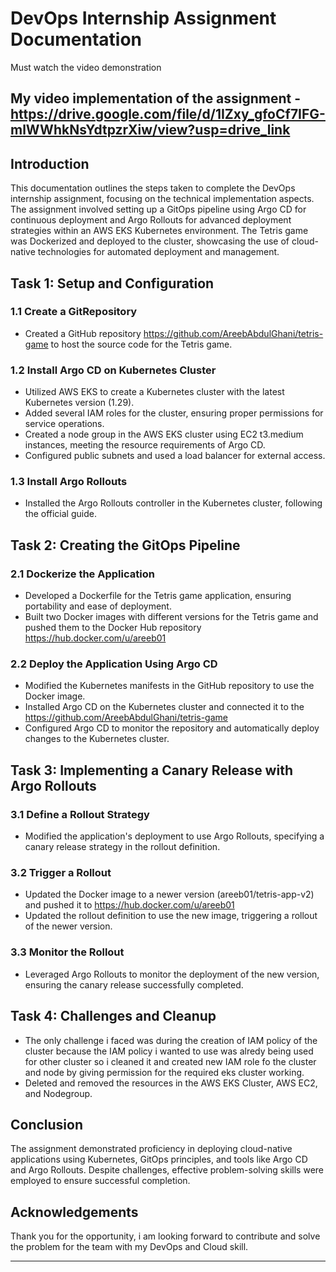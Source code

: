 # DevOps Internship Assignment Documentation
Must watch the video demonstration
## My video implementation of the assignment - https://drive.google.com/file/d/1IZxy_gfoCf7IFG-mlWWhkNsYdtpzrXiw/view?usp=drive_link

## Introduction
This documentation outlines the steps taken to complete the DevOps internship assignment, focusing on the technical implementation aspects. The assignment involved setting up a GitOps pipeline using Argo CD for continuous deployment and Argo Rollouts for advanced deployment strategies within an AWS EKS Kubernetes environment. The Tetris game was Dockerized and deployed to the cluster, showcasing the use of cloud-native technologies for automated deployment and management.

## Task 1: Setup and Configuration
### 1.1 Create a GitRepository
- Created a GitHub repository https://github.com/AreebAbdulGhani/tetris-game to host the source code for the Tetris game.

### 1.2 Install Argo CD on Kubernetes Cluster
- Utilized AWS EKS to create a Kubernetes cluster with the latest Kubernetes version (1.29).
- Added several IAM roles for the cluster, ensuring proper permissions for service operations.
- Created a node group in the AWS EKS cluster using EC2 t3.medium instances, meeting the resource requirements of Argo CD.
- Configured public subnets and used a load balancer for external access.

### 1.3 Install Argo Rollouts
- Installed the Argo Rollouts controller in the Kubernetes cluster, following the official guide.

## Task 2: Creating the GitOps Pipeline
### 2.1 Dockerize the Application
- Developed a Dockerfile for the Tetris game application, ensuring portability and ease of deployment.
- Built two Docker images with different versions for the Tetris game and pushed them to the Docker Hub repository https://hub.docker.com/u/areeb01
### 2.2 Deploy the Application Using Argo CD
- Modified the Kubernetes manifests in the GitHub repository to use the Docker image.
- Installed Argo CD on the Kubernetes cluster and connected it to the https://github.com/AreebAbdulGhani/tetris-game
- Configured Argo CD to monitor the repository and automatically deploy changes to the Kubernetes cluster.

## Task 3: Implementing a Canary Release with Argo Rollouts
### 3.1 Define a Rollout Strategy
- Modified the application's deployment to use Argo Rollouts, specifying a canary release strategy in the rollout definition.

### 3.2 Trigger a Rollout
- Updated the Docker image to a newer version (areeb01/tetris-app-v2) and pushed it to https://hub.docker.com/u/areeb01
- Updated the rollout definition to use the new image, triggering a rollout of the newer version.

### 3.3 Monitor the Rollout
- Leveraged Argo Rollouts to monitor the deployment of the new version, ensuring the canary release successfully completed.

## Task 4: Challenges and Cleanup
- The only challenge i faced was during the creation of IAM policy of the cluster because the IAM policy i wanted to use was alredy being used for other cluster so i cleaned it and created new IAM role fo the cluster and node by giving permission for the required eks cluster working.
- Deleted and removed the resources in the AWS EKS Cluster, AWS EC2, and Nodegroup.

## Conclusion
The assignment demonstrated proficiency in deploying cloud-native applications using Kubernetes, GitOps principles, and tools like Argo CD and Argo Rollouts. Despite challenges, effective problem-solving skills were employed to ensure successful completion.

## Acknowledgements
Thank you for the opportunity, i am looking forward to contribute and solve the problem for the team with my DevOps and Cloud skill.

---
